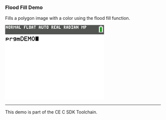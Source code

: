 ### Flood Fill Demo

Fills a polygon image with a color using the flood fill function.

![Screenshot](screenshot.png)

---

This demo is part of the CE C SDK Toolchain.
